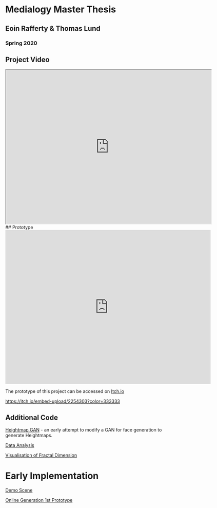 # Medialogy Master Thesis
## Eoin Rafferty & Thomas Lund
### Spring 2020

## Project Video
<iframe src="https://drive.google.com/file/d/1K5Rve6hOwuGFSZAupMir3-89kuMh25su/preview" width="640" height="480"></iframe>
## Prototype
<iframe frameborder="0" src="https://itch.io/embed-upload/2254303?color=333333" allowfullscreen=""width="640" height="480"><a href="https://raffba.itch.io/med10">Play Thesis Project on itch.io</a></iframe>

The prototype of this project can be accessed on [Itch.io](https://raffba.itch.io/med10)

https://itch.io/embed-upload/2254303?color=333333

## Additional Code
[Heightmap GAN](https://github.com/EoinRaff/ThesisRepo/blob/master/Heightmap_GAN.ipynb) - an early attempt to modify a GAN for face generation to generate Heightmaps.

[Data Analysis](https://github.com/EoinRaff/ThesisRepo/blob/master/Evaluation.ipynb)

[Visualisation of Fractal Dimension](https://github.com/EoinRaff/ThesisRepo/blob/master/Utils/Heightmap%20Analysis/heightmap_analysis.ipynb)

# Early Implementation
[Demo Scene](https://eoinraff.github.io/ThesisRepo/Demo_Terrain/index.html)

[Online Generation 1st Prototype](https://eoinraff.github.io/ThesisRepo/OnlineGeneration/index.html)

